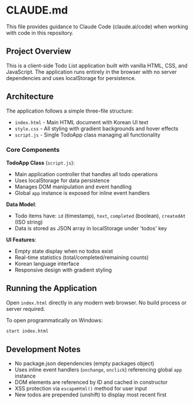 # CLAUDE.md

This file provides guidance to Claude Code (claude.ai/code) when working with code in this repository.

## Project Overview

This is a client-side Todo List application built with vanilla HTML, CSS, and JavaScript. The application runs entirely in the browser with no server dependencies and uses localStorage for persistence.

## Architecture

The application follows a simple three-file structure:
- `index.html` - Main HTML document with Korean UI text
- `style.css` - All styling with gradient backgrounds and hover effects
- `script.js` - Single TodoApp class managing all functionality

### Core Components

**TodoApp Class** (`script.js`): 
- Main application controller that handles all todo operations
- Uses localStorage for data persistence
- Manages DOM manipulation and event handling
- Global `app` instance is exposed for inline event handlers

**Data Model**:
- Todo items have: `id` (timestamp), `text`, `completed` (boolean), `createdAt` (ISO string)
- Data is stored as JSON array in localStorage under 'todos' key

**UI Features**:
- Empty state display when no todos exist
- Real-time statistics (total/completed/remaining counts)
- Korean language interface
- Responsive design with gradient styling

## Running the Application

Open `index.html` directly in any modern web browser. No build process or server required.

To open programmatically on Windows:
```bash
start index.html
```

## Development Notes

- No package.json dependencies (empty packages object)
- Uses inline event handlers (`onchange`, `onclick`) referencing global `app` instance
- DOM elements are referenced by ID and cached in constructor
- XSS protection via `escapeHtml()` method for user input
- New todos are prepended (unshift) to display most recent first